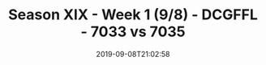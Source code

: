 ---
title: Season XIX - Week 1 (9/8) - DCGFFL - 7033 vs 7035
teams_score:
- team: 7033
  score: 15
- team: 7035
  score: 26
mvp: Mark (Lime), Nick (Navy)
game-ball: Joe (Lime), Mike (Navy)
season: 19
week: 1
date: '2019-09-08T21:02:58'
pageid: season-xix-week-1-9-8-7033-vs-7035
---